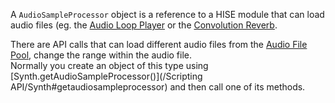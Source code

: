 A `AudioSampleProcessor` object is a reference to a HISE module that can load audio files (eg. the [Audio Loop Player](/hise-modules/sound-generators/list/audiolooper) or the [Convolution Reverb](/hise-modules/effects/list/convolution).

There are API calls that can load different audio files from the [Audio File Pool](Pool), change the range within the audio file.  
Normally you create an object of this type using [Synth.getAudioSampleProcessor()](/Scripting API/Synth#getaudiosampleprocessor) and then call one of its methods.